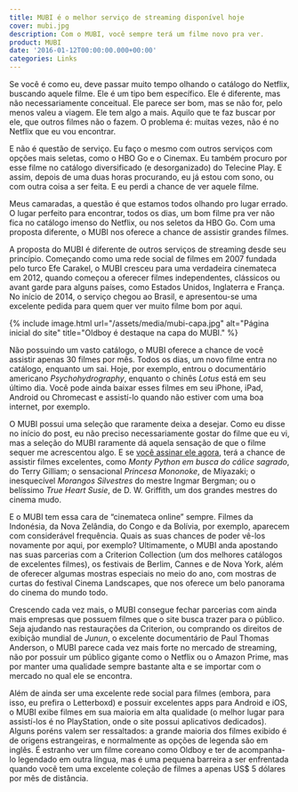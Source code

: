 ```yaml
---
title: MUBI é o melhor serviço de streaming disponível hoje
cover: mubi.jpg
description: Com o MUBI, você sempre terá um filme novo pra ver.
product: MUBI
date: '2016-01-12T00:00:00.000+00:00'
categories: Links
---
```


Se você é como eu, deve passar muito tempo olhando o catálogo do Netflix, buscando aquele filme. Ele é um tipo bem específico. Ele é diferente, mas não necessariamente conceitual. Ele parece ser bom, mas se não for, pelo menos valeu a viagem. Ele tem algo a mais. Aquilo que te faz buscar por ele, que outros filmes não o fazem. O problema é: muitas vezes, não é no Netflix que eu vou encontrar.

E não é questão de serviço. Eu faço o mesmo com outros serviços com opções mais seletas, como o HBO Go e o Cinemax. Eu também procuro por esse filme no catálogo diversificado (e desorganizado) do Telecine Play. E assim, depois de uma duas horas procurando, eu já estou com sono, ou com outra coisa a ser feita. E eu perdi a chance de ver aquele filme.

Meus camaradas, a questão é que estamos todos olhando pro lugar errado. O lugar perfeito para encontrar, todos os dias, um bom filme pra ver não fica no catálogo imenso do Netflix, ou nos seletos da HBO Go. Com uma proposta diferente, o MUBI nos oferece a chance de assistir grandes filmes.

A proposta do MUBI é diferente de outros serviços de streaming desde seu princípio. Começando como uma rede social de filmes em 2007 fundada pelo turco Efe Carakel, o MUBI cresceu para uma verdadeira cinemateca em 2012, quando começou a oferecer filmes independentes, clássicos ou avant garde para alguns países, como Estados Unidos, Inglaterra e França. No início de 2014, o serviço chegou ao Brasil, e apresentou-se uma excelente pedida para quem quer ver muito filme bom por aqui.

{% include image.html url="/assets/media/mubi-capa.jpg" alt="Página inicial do site" title="Oldboy é destaque na capa do MUBI." %}

Não possuindo um vasto catálogo, o MUBI oferece a chance de você assistir apenas 30 filmes por mês. Todos os dias, um novo filme entra no catálogo, enquanto um sai. Hoje, por exemplo, entrou o documentário americano _Psychohydrography_, enquanto o chinês _Lotus_ está em seu último dia. Você pode ainda baixar esses filmes em seu iPhone, iPad, Android ou Chromecast e assistí-lo quando não estiver com uma boa internet, por exemplo.

O MUBI possui uma seleção que raramente deixa a desejar. Como eu disse no início do post, eu não preciso necessariamente gostar do filme que eu vi, mas a seleção do MUBI raramente dá aquela sensação de que o filme sequer me acrescentou algo. E se [você assinar ele agora](https://mubi.com/tell-a-friend/global/1degzi1), terá a chance de assistir filmes excelentes, como _Monty Python em busca do cálice sagrado_, do Terry Gilliam; o sensacional _Princesa Mononoke_, de Miyazaki; o inesquecível _Morangos Silvestres_ do mestre Ingmar Bergman; ou o belíssimo _True Heart Susie_, de D. W. Griffith, um dos grandes mestres do cinema mudo.

E o MUBI tem essa cara de “cinemateca online” sempre. Filmes da Indonésia, da Nova Zelândia, do Congo e da Bolívia, por exemplo, aparecem com considerável frequência. Quais as suas chances de poder vê-los novamente por aqui, por exemplo? Ultimamente, o MUBI anda apostando nas suas parcerias com a Criterion Collection (um dos melhores catálogos de excelentes filmes),  os festivais de Berlim, Cannes e de Nova York, além de oferecer algumas mostras especiais no meio do ano, com mostras de curtas do festival Cinema Landscapes, que nos oferece um belo panorama do cinema do mundo todo.

Crescendo cada vez mais, o MUBI consegue fechar parcerias com ainda mais empresas que possuem filmes que o site busca trazer para o público. Seja ajudando nas restaurações da Criterion, ou comprando os direitos de exibição mundial de _Junun_, o excelente documentário de Paul Thomas Anderson, o MUBI parece cada vez mais forte no mercado de streaming, não por possuir um público gigante como o Netflix ou o Amazon Prime, mas por manter uma qualidade sempre bastante alta e se importar com o mercado no qual ele se encontra.

Além de ainda ser uma excelente rede social para filmes (embora, para isso, eu prefira o Letterboxd) e possuir excelentes apps para Android e iOS, o MUBI exibe filmes em sua maioria em alta qualidade (o melhor lugar para assistí-los é no PlayStation, onde o site possui aplicativos dedicados). Alguns poréns valem ser ressaltados: a grande maioria dos filmes exibido é de origens estrangeiras, e normalmente as opções de legenda são em inglês. É estranho ver um filme coreano como Oldboy e ter de acompanha-lo legendado em outra língua, mas é uma pequena barreira a ser enfrentada quando você tem uma excelente coleção de filmes a apenas US$ 5 dólares por mês de distância.
